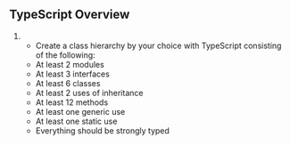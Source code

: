 ## TypeScript Overview

1. * Create a class hierarchy by your choice with TypeScript consisting of the following:
    * At least 2 modules
    * At least 3 interfaces
    * At least 6 classes
    * At least 2 uses of inheritance
    * At least 12 methods
    * At least one generic use
    * At least one static use
    * Everything should be strongly typed

